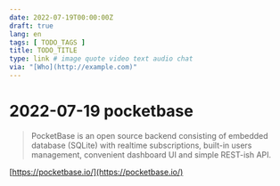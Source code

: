 ```yaml
---
date: 2022-07-19T00:00:00Z
draft: true
lang: en
tags: [ TODO_TAGS ]
title: TODO_TITLE
type: link # image quote video text audio chat
via: "[Who](http://example.com)"
---
```



# 2022-07-19 pocketbase 


> PocketBase is an open source backend consisting of embedded database (SQLite) with realtime subscriptions, built-in users management, convenient dashboard UI and simple REST-ish API.

[https://pocketbase.io/](https://pocketbase.io/)

